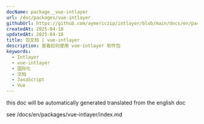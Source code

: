 ```yaml
---
docName: package__vue-intlayer
url: /doc/packages/vue-intlayer
githubUrl: https://github.com/aymericzip/intlayer/blob/main/docs/en/packages/vue-intlayer/index.md
createdAt: 2025-04-18
updatedAt: 2025-04-18
title: 包文档 | vue-intlayer
description: 查看如何使用 vue-intlayer 软件包
keywords:
  - Intlayer
  - vue-intlayer
  - 国际化
  - 文档
  - JavaScript
  - Vue
---
```


this doc will be automatically generated translated from the english doc

see /docs/en/packages/vue-intlayer/index.md
